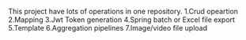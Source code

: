 This project have lots of operations in one repository.
1.Crud opeartion
2.Mapping
3.Jwt Token generation
4.Spring batch or Excel file export
5.Template
6.Aggregation pipelines
7.Image/video file upload
